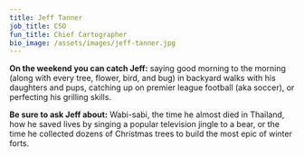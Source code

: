 ```yaml
---
title: Jeff Tanner
job_title: CSO
fun_title: Chief Cartographer
bio_image: /assets/images/jeff-tanner.jpg
---
```


**On the weekend you can catch Jeff:** saying good morning to the morning (along with every tree, flower, bird, and bug) in backyard walks with his daughters and pups, catching up on premier league football (aka soccer), or perfecting his grilling skills.

**Be sure to ask Jeff about:** Wabi-sabi, the time he almost died in Thailand, how he saved lives by singing a popular television jingle to a bear, or the time he collected dozens of Christmas trees to build the most epic of winter forts.
